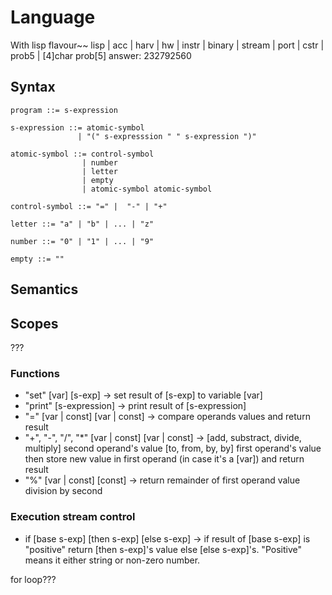 # Language

With lisp flavour~~
lisp | acc | harv | hw | instr | binary | stream | port | cstr | prob5 | [4]char
prob[5] answer: 232792560

## Syntax
```
program ::= s-expression

s-expression ::= atomic-symbol 
               | "(" s-expresssion " " s-expression ")" 

atomic-symbol ::= control-symbol
                | number
                | letter
                | empty
                | atomic-symbol atomic-symbol

control-symbol ::= "=" |  "-" | "+" 

letter ::= "a" | "b" | ... | "z"

number ::= "0" | "1" | ... | "9"

empty ::= ""
```


## Semantics

## Scopes
???

### Functions
- "set" [var] [s-exp] -> set result of [s-exp] to variable [var] 
- "print" [s-expression] -> print result of [s-expression]
- "=" [var | const] [var | const] -> compare operands values and return result
- "+", "-", "/", "*" [var | const] [var | const] -> [add, substract, divide, multiply] second operand's value [to, from, by, by] first operand's value then store new value in first operand (in case it's a [var]) and return result
- "%" [var | const] [const] -> return remainder of first operand value division by second

### Execution stream control
- if [base s-exp] [then s-exp] [else s-exp] -> if result of [base s-exp] is "positive" return [then s-exp]'s value else [else s-exp]'s. "Positive" means it either string or non-zero number.

for loop???
